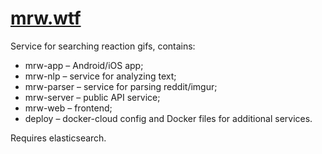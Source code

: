 # [mrw.wtf](https://mrw.wtf)

Service for searching reaction gifs, contains:

* mrw-app &ndash; Android/iOS app;
* mrw-nlp &ndash; service for analyzing text;
* mrw-parser &ndash; service for parsing reddit/imgur;
* mrw-server &ndash; public API service;
* mrw-web &ndash; frontend;
* deploy &ndash; docker-cloud config and Docker files for additional services. 

Requires elasticsearch.
